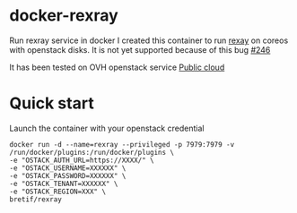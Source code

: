 # docker-rexray
Run rexray service in docker
I created this container to run [rexay](https://github.com/emccode/rexray) on coreos with openstack disks.
It is not yet supported because of this bug [#246](https://github.com/emccode/rexray/issues/246)

It has been tested on OVH openstack service [Public cloud](https://www.ovh.com/fr/cloud/)

# Quick start
Launch the container with your openstack credential

    docker run -d --name=rexray --privileged -p 7979:7979 -v /run/docker/plugins:/run/docker/plugins \
    -e "OSTACK_AUTH_URL=https://XXXX/" \ 
    -e "OSTACK_USERNAME=XXXXXX" \
    -e "OSTACK_PASSWORD=XXXXXX" \
    -e "OSTACK_TENANT=XXXXXX" \
    -e "OSTACK_REGION=XXX" \
    bretif/rexray


